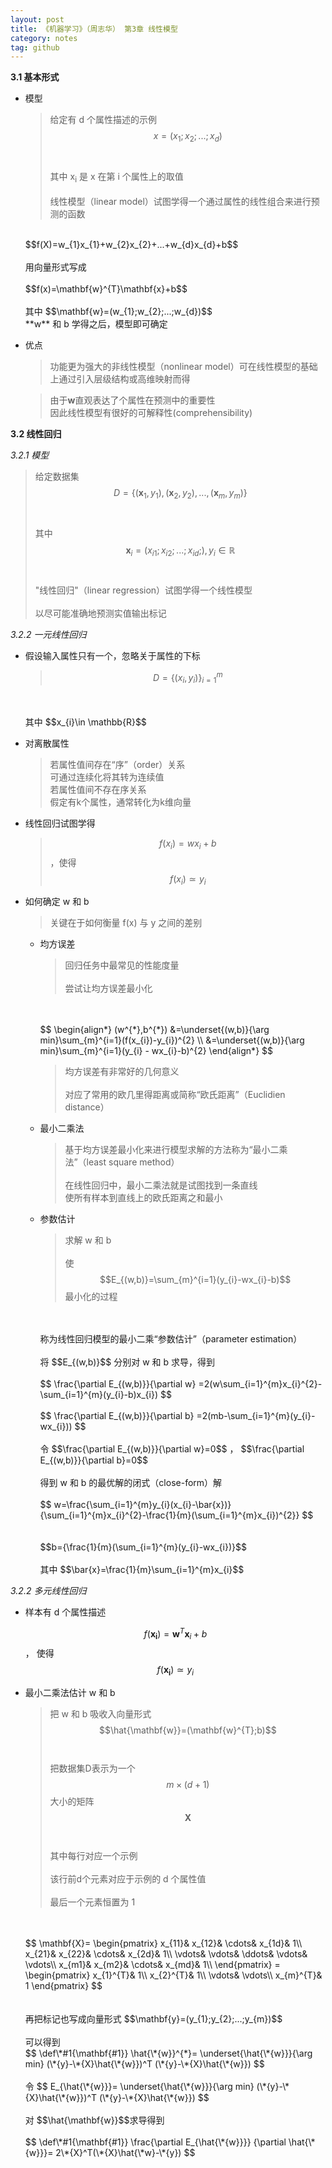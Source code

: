 ```yaml
---
layout: post
title: 《机器学习》（周志华） 第3章 线性模型  
category: notes
tag: github
---
```


**3.1 基本形式**  
 
* 模型  
	>给定有 d 个属性描述的示例 $$x=(x_{1};x_{2};...;x_{d})$$  
	<br>其中 x<sub>i</sub> 是 x 在第 i 个属性上的取值  
	<br>线性模型（linear model）试图学得一个通过属性的线性组合来进行预测的函数
	<br>
	$$f(X)=w_{1}x_{1}+w_{2}x_{2}+...+w_{d}x_{d}+b$$
	<br>
	<br>用向量形式写成
	<br>
	<br>$$f(x)=\mathbf{w}^{T}\mathbf{x}+b$$
	<br>
	<br>其中 $$\mathbf{w}=(w_{1};w_{2};...;w_{d})$$
	<br>**w** 和 b 学得之后，模型即可确定

* 优点  

	>功能更为强大的非线性模型（nonlinear model）可在线性模型的基础上通过引入层级结构或高维映射而得
	
	>由于**w**直观表达了个属性在预测中的重要性
	<br>因此线性模型有很好的可解释性(comprehensibility)
	

**3.2 线性回归**  

*3.2.1 模型*  

>给定数据集 $$D=\{(\mathbf{x}_{1},y_{1}),(\mathbf{x}_{2},y_{2}),...,(\mathbf{x}_{m},y_{m})\}$$  
<br>其中 $$\mathbf{x}_{i}=(x_{i1};x_{i2};...;x_{id};),y_{i}\in\mathbb{R}$$  
<br>"线性回归"（linear regression）试图学得一个线性模型  
<br>以尽可能准确地预测实值输出标记  

*3.2.2 一元线性回归*  

* 假设输入属性只有一个，忽略关于属性的下标  

	>$$D=\{(x_{i},y_{i})\}_{i=1}^{m}$$  
	<br>
	<br>其中 $$x_{i}\in \mathbb{R}$$  

* 对离散属性  
	
	>若属性值间存在“序”（order）关系
	<br>可通过连续化将其转为连续值
	<br>若属性值间不存在序关系
	<br>假定有k个属性，通常转化为k维向量

* 线性回归试图学得  

	>$$f(x_{i})=wx_{i}+b$$，使得 $$f(x_{i})\simeq y_{i}$$


* 如何确定 w 和 b  
	
	>关键在于如何衡量 f(x) 与 y 之间的差别  

	- 均方误差  
		
		>回归任务中最常见的性能度量  
		<br>尝试让均方误差最小化  
		<br>
		<br>
		$$
		\begin{align*}
		(w^{*},b^{*}) 
		&=\underset{(w,b)}{\arg min}\sum_{m}^{i=1}(f(x_{i})-y_{i})^{2} \\
		&=\underset{(w,b)}{\arg min}\sum_{m}^{i=1}(y_{i} - wx_{i}-b)^{2}
		\end{align*}
		$$
	
		>均方误差有非常好的几何意义  
		<br>对应了常用的欧几里得距离或简称“欧氏距离”（Euclidien distance）  
	
	- 最小二乘法  

		>基于均方误差最小化来进行模型求解的方法称为“最小二乘法”（least square method）  
		<br>在线性回归中，最小二乘法就是试图找到一条直线
		<br>使所有样本到直线上的欧氏距离之和最小
	
	- 参数估计  
		
		>求解 w 和 b  
		<br>使 $$E_{(w,b)}=\sum_{m}^{i=1}(y_{i}-wx_{i}-b)$$ 最小化的过程  
		<br>
		<br>称为线性回归模型的最小二乘“参数估计”（parameter estimation）  
		<br>
		<br>将 $$E_{(w,b)}$$ 分别对 w 和 b 求导，得到  
		<br>
		<br>
		$$
		\frac{\partial E_{(w,b)}}{\partial w}
		=2(w\sum_{i=1}^{m}x_{i}^{2}-\sum_{i=1}^{m}(y_{i}-b)x_{i})
		$$
		<br>
		<br>
		$$
		\frac{\partial E_{(w,b)}}{\partial b}
		=2(mb-\sum_{i=1}^{m}(y_{i}-wx_{i}))
		$$  
		<br>
		<br>令 $$\frac{\partial E_{(w,b)}}{\partial w}=0$$ ， 
		$$\frac{\partial E_{(w,b)}}{\partial b}=0$$  
		<br>
		<br>得到 w 和 b 的最优解的闭式（close-form）解  
		<br>
		<br>
		$$
		w=\frac{\sum_{i=1}^{m}y_{i}(x_{i}-\bar{x})}
		{\sum_{i=1}^{m}x_{i}^{2}-\frac{1}{m}(\sum_{i=1}^{m}x_{i})^{2}}
		$$
		<br>
		<br>
		<br>
		$$b={\frac{1}{m}(\sum_{i=1}^{m}(y_{i}-wx_{i})}$$
		<br>
		<br>其中 $$\bar{x}=\frac{1}{m}\sum_{i=1}^{m}x_{i}$$
		<br>
		
*3.2.2 多元线性回归*  

* 样本有 d 个属性描述  

	>
	$$
	f(\mathbf{x_{i}})=
	\mathbf{w}^T \mathbf{x}_{i}+b
	$$，
	使得 $$f(\mathbf{x_{i}})\simeq y_{i}$$
	
* 最小二乘法估计 w 和 b  

	>把 w 和 b 吸收入向量形式 $$\hat{\mathbf{w}}=(\mathbf{w}^{T};b)$$  
	<br>把数据集D表示为一个 $$m \times (d+1)$$ 大小的矩阵 $$\mathbf{X}$$  
	<br>其中每行对应一个示例  
	<br>该行前d个元素对应于示例的 d 个属性值  
	<br>最后一个元素恒置为 1 
	<br>
	<br>
	$$
	\mathbf{X}=
	\begin{pmatrix}
    x_{11}& x_{12}& \cdots& x_{1d}& 1\\ 
    x_{21}& x_{22}& \cdots& x_{2d}& 1\\ 
    \vdots& \vdots& \ddots& \vdots& \vdots\\ 
    x_{m1}& x_{m2}& \cdots& x_{md}& 1\\ 
	\end{pmatrix}
	=
	\begin{pmatrix}
	x_{1}^{T}& 1\\
	x_{2}^{T}& 1\\
	\vdots& \vdots\\
	x_{m}^{T}& 1
	\end{pmatrix}
	$$
	<br>
	<br>
	<br>再把标记也写成向量形式 $$\mathbf{y}=(y_{1};y_{2};...;y_{m})$$  
	<br>
	<br>可以得到  
	<br>
	$$
	\def\*#1{\mathbf{#1}}
	\hat{\*{w}}^{*}=
	\underset{\hat{\*{w}}}{\arg min}
	(\*{y}-\*{X}\hat{\*{w}})^T
	(\*{y}-\*{X}\hat{\*{w}})
	$$
	<br>
	<br>令
	$$
	E_{\hat{\*{w}}}=
	\underset{\hat{\*{w}}}{\arg min}
	(\*{y}-\*{X}\hat{\*{w}})^T
	(\*{y}-\*{X}\hat{\*{w}})
	$$
	<br>
	<br>对 $$\hat{\mathbf{w}}$$求导得到
	<br>
	<br>
	$$
	\def\*#1{\mathbf{#1}}
	\frac{\partial E_{\hat{\*{w}}}}
	{\partial \hat{\*{w}}}=
	2\*{X}^T(\*{X}\hat{\*w}-\*{y})
	$$
	<br>
	